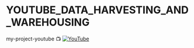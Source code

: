 # YOUTUBE_DATA_HARVESTING_AND_WAREHOUSING
my-project-youtube 📺
[![YouTube](https://img.icons8.com/color/48/000000/youtube-play.png)](https://youtube.com/yourchannel)
